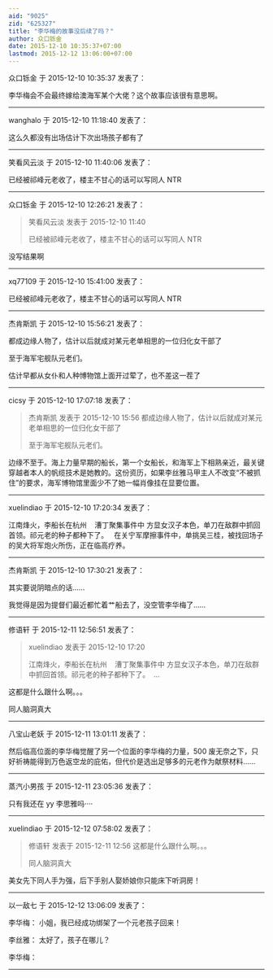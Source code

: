```yaml
---
aid: "9025"
zid: "625327"
title: "李华梅的故事没后续了吗？"
author: 众口铄金
date: 2015-12-10 10:35:37+07:00
lastmod: 2015-12-12 13:06:00+07:00
---
```


众口铄金 于 2015-12-10 10:35:37 发表了：

李华梅会不会最终嫁给澳海军某个大佬？这个故事应该很有意思啊。

---

wanghalo 于 2015-12-10 11:18:40 发表了：

这么久都没有出场估计下次出场孩子都有了

---

笑看风云淡 于 2015-12-10 11:40:06 发表了：

已经被祁峰元老收了，楼主不甘心的话可以写同人 NTR

---

众口铄金 于 2015-12-10 12:26:21 发表了：

> 笑看风云淡 发表于 2015-12-10 11:40
>
> 已经被祁峰元老收了，楼主不甘心的话可以写同人 NTR

没写结果啊

---

xq77109 于 2015-12-10 15:41:00 发表了：

已经被祁峰元老收了，楼主不甘心的话可以写同人 NTR

---

杰肯斯凯 于 2015-12-10 15:56:21 发表了：

都成边缘人物了，估计以后就成对某元老单相思的一位归化女干部了

至于海军宅舰队元老们。

估计早都从女仆和人种博物馆上面开过荤了，也不差这一茬了

---

cicsy 于 2015-12-10 17:07:18 发表了：

> 杰肯斯凯 发表于 2015-12-10 15:56 都成边缘人物了，估计以后就成对某元老单相思的一位归化女干部了
>
> 至于海军宅舰队元老们。

边缘不至于。海上力量早期的船长，第一个女船长，和海军上下相熟亲近，最关键穿越者本人的帆缆技术是她教的。这份资历，如果李丝雅马甲主人不改变“不被抓住”的要求，海军博物馆里面少不了她一幅肖像挂在显要位置。

---

xuelindiao 于 2015-12-10 17:20:34 发表了：

江南烽火，李船长在杭州    漕丁聚集事件中 方显女汉子本色，单刀在敌群中抓回首领。祁元老的种子都种下了。   在关宁军摩擦事件中，单挑吴三桂，被找回场子的吴大将军炮火所伤，正在临高疗养。

---

杰肯斯凯 于 2015-12-10 17:30:21 发表了：

其实要说阴暗点的话……

我觉得是因为提督们最近都忙着艹船去了，没空管李华梅了……

---

修语轩 于 2015-12-11 12:56:51 发表了：

> xuelindiao 发表于 2015-12-10 17:20
>
> 江南烽火，李船长在杭州    漕丁聚集事件中 方显女汉子本色，单刀在敌群中抓回首领。祁元老的种子都种下了。  ...

这都是什么跟什么啊。。。

同人脑洞真大

---

八宝山老妖 于 2015-12-11 13:01:11 发表了：

然后临高位面的李华梅觉醒了另一个位面的李华梅的力量，500 废无奈之下，只好祈祷能得到万色返空龙的庇佑，但代价是选出足够多的元老作为献祭材料……

---

蒸汽小男孩 于 2015-12-11 23:05:36 发表了：

只有我还在 yy 李思雅吗····

---

xuelindiao 于 2015-12-12 07:58:02 发表了：

> 修语轩 发表于 2015-12-11 12:56 这都是什么跟什么啊。。。
>
> 同人脑洞真大

美女先下同人手为强，后下手别人娶娇娘你只能床下听洞房！

---

以一敌七 于 2015-12-12 13:06:09 发表了：

李华梅： 小姐，我已经成功绑架了一个元老孩子回来！

李丝雅： 太好了，孩子在哪儿？

李华梅：

---

